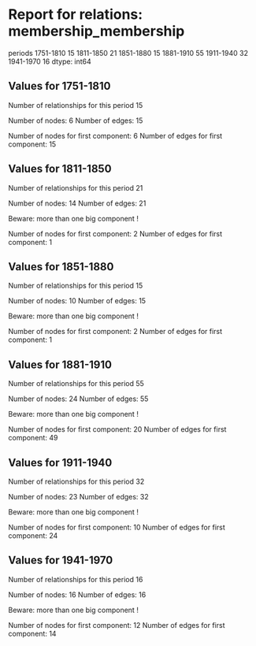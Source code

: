 # Report for relations: membership_membership

periods
1751-1810    15
1811-1850    21
1851-1880    15
1881-1910    55
1911-1940    32
1941-1970    16
dtype: int64



## Values for 1751-1810

Number of relationships for this period 15

Number of nodes: 6
Number of edges: 15

Number of nodes for first component: 6
Number of edges for first component: 15



## Values for 1811-1850

Number of relationships for this period 21

Number of nodes: 14
Number of edges: 21

Beware: more than one big component !

Number of nodes for first component: 2
Number of edges for first component: 1



## Values for 1851-1880

Number of relationships for this period 15

Number of nodes: 10
Number of edges: 15

Beware: more than one big component !

Number of nodes for first component: 2
Number of edges for first component: 1



## Values for 1881-1910

Number of relationships for this period 55

Number of nodes: 24
Number of edges: 55

Beware: more than one big component !

Number of nodes for first component: 20
Number of edges for first component: 49



## Values for 1911-1940

Number of relationships for this period 32

Number of nodes: 23
Number of edges: 32

Beware: more than one big component !

Number of nodes for first component: 10
Number of edges for first component: 24



## Values for 1941-1970

Number of relationships for this period 16

Number of nodes: 16
Number of edges: 16

Beware: more than one big component !

Number of nodes for first component: 12
Number of edges for first component: 14
